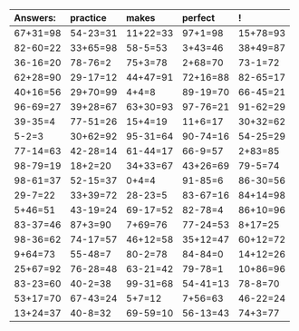| Answers: | practice | makes | perfect | ! |
| :--- | :--- | :--- | :--- | :--- |
| 67+31=98 | 54-23=31 | 11+22=33 | 97+1=98 | 15+78=93 | 
| 82-60=22 | 33+65=98 | 58-5=53 | 3+43=46 | 38+49=87 | 
| 36-16=20 | 78-76=2 | 75+3=78 | 2+68=70 | 73-1=72 | 
| 62+28=90 | 29-17=12 | 44+47=91 | 72+16=88 | 82-65=17 | 
| 40+16=56 | 29+70=99 | 4+4=8 | 89-19=70 | 66-45=21 | 
| 96-69=27 | 39+28=67 | 63+30=93 | 97-76=21 | 91-62=29 | 
| 39-35=4 | 77-51=26 | 15+4=19 | 11+6=17 | 30+32=62 | 
| 5-2=3 | 30+62=92 | 95-31=64 | 90-74=16 | 54-25=29 | 
| 77-14=63 | 42-28=14 | 61-44=17 | 66-9=57 | 2+83=85 | 
| 98-79=19 | 18+2=20 | 34+33=67 | 43+26=69 | 79-5=74 | 
| 98-61=37 | 52-15=37 | 0+4=4 | 91-85=6 | 86-30=56 | 
| 29-7=22 | 33+39=72 | 28-23=5 | 83-67=16 | 84+14=98 | 
| 5+46=51 | 43-19=24 | 69-17=52 | 82-78=4 | 86+10=96 | 
| 83-37=46 | 87+3=90 | 7+69=76 | 77-24=53 | 8+17=25 | 
| 98-36=62 | 74-17=57 | 46+12=58 | 35+12=47 | 60+12=72 | 
| 9+64=73 | 55-48=7 | 80-2=78 | 84-84=0 | 14+12=26 | 
| 25+67=92 | 76-28=48 | 63-21=42 | 79-78=1 | 10+86=96 | 
| 83-23=60 | 40-2=38 | 99-31=68 | 54-41=13 | 78-8=70 | 
| 53+17=70 | 67-43=24 | 5+7=12 | 7+56=63 | 46-22=24 | 
| 13+24=37 | 40-8=32 | 69-59=10 | 56-13=43 | 74+3=77 | 
